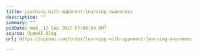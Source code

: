 ```yaml
---
title: Learning with opponent-learning awareness
description: ""
summary: ""
pubDate: Wed, 13 Sep 2017 07:00:00 GMT
source: OpenAI Blog
url: https://openai.com/index/learning-with-opponent-learning-awareness

---
```


